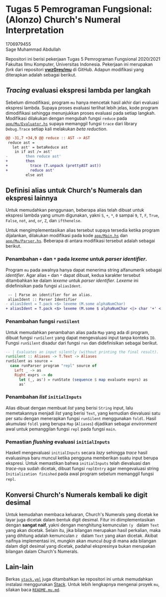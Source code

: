 # Tugas 5 Pemrograman Fungsional: (Alonzo) Church's Numeral Interpretation

1706979455\
Sage Muhammad Abdullah

Repositori ini berisi pekerjaan Tugas 5 Pemrograman Fungsional 2020/2021
Fakultas Ilmu Komputer, Universitas Indonesia. Pekerjaan ini merupakan *fork*
dari repositori [**vwzGrey/mu**][mu] di GitHub. Adapun modifikasi yang
diterapkan adalah sebagai berikut.

## *Tracing* evaluasi ekspresi lambda per langkah

Sebelum dimodifikasi, program `mu` hanya mencetak hasil akhir dari evaluasi
ekspresi lambda. Supaya proses evaluasi terlihat lebih jelas, kode program
dimodifikasi sehingga menunjukkan proses evaluasi pada setiap langkah.
Modifikasi dilakukan dengan mengubah fungsi `reduce` pada
[`app/Mu/Evaluator.hs`](app/Mu/Evaluator.hs) supaya memanggil fungsi `trace`
dari library `Debug.Trace` setiap kali melakukan *beta reduction*.

```diff
@@ -31,7 +34,9 @@ reduce :: AST -> AST
 reduce ast =
   let ast' = betaReduce ast
    in if ast /= ast'
-        then reduce ast'
+        then
+          trace (T.unpack (prettyAST ast))
+          reduce ast'
         else ast
```

## Definisi alias untuk Church's Numerals dan ekspresi lainnya

Untuk memudahkan penggunaan, beberapa alias telah dibuat untuk ekspresi lambda
yang umum digunakan, yakni `S`, `+`, `*`, `0` sampai `9`, `T`, `F`, `True`,
`False`, `not`, `and`, `or`, `Z`, dan `ifthenelse`.

Untuk mengimplementasikan alias tersebut supaya tersedia ketika program
dijalankan, dilakukan modifikasi pada kode [`app/Main.hs`](app/Main.hs) dan
[`app/Mu/Parser.hs`](app/Mu/Parser.hs).
Beberapa di antara modifikasi tersebut adalah sebagai berikut.

### Penambahan `+` dan `*` pada *lexeme* untuk *parser* *identifier*.

Program `mu` pada awalnya hanya dapat menerima string alfanumerik sebagai
*identifier*. Agar alias `+` dan `*` dapat dibuat, kedua karakter tersebut
ditambahkan ke dalam *lexeme* untuk *parser* *identifier*. *Lexeme* ini
didefinisikan pada fungsi `aliasIdent`.

```diff
 -- | Parse an identifier for an alias.
 aliasIdent :: Parser Identifier
- aliasIdent = T.pack <$> lexeme (M.some alphaNumChar)
+ aliasIdent = T.pack <$> lexeme (M.some $ alphaNumChar <|> char '+' <|> char '*')
```

### Penambahan fungsi `runSilent`

Untuk memudahkan penambahan alias pada `Map` yang ada di program, dibuat
fungsi `runSilent` yang dapat mengevaluasi input tanpa konteks `IO`.
Fungsi `runSilent` disadur dari fungsi `run` dan didefinisikan sebagai berikut.

```haskell
-- | Evaluates an input silently (without printing the final result).
runSilent :: Aliases -> T.Text -> Aliases
runSilent as source =
  case runParser program "repl" source of
    Left _ -> as
    Right exprs -> do
      let (_, as') = runState (sequence $ map evaluate exprs) as
      as'
```

### Penambahan *list* `initialInputs`

Alias dibuat dengan membuat *list* yang berisi `String` input, lalu
memetakannya menjadi *list* yang berisi `Text`, yang kemudian dievaluasi satu
per satu dengan menerapkan fungsi `runSilent` menggunakan `foldl`. Hasil
akumulasi `foldl` yang berupa `Map` (`Aliases`) dijadikan sebagai *environment*
awal untuk pemanggilan fungsi `repl` pada fungsi `main`.

### Pemastian *flushing* evaluasi `initialInputs`

Haskell mengevaluasi `initialInputs` secara *lazy* sehingga *trace* hasil
evaluasinya baru muncul ketika pengguna memberikan suatu input berupa ekspresi.
Untuk memastikan bahwa `initialInputs` telah dievaluasi dan *trace*-nya sudah
dicetak, dibuat fungsi `replEntry` agar mengevaluasi string
`Initialization finished` pada awal program sebelum memanggil fungsi `repl`.

## Konversi Church's Numerals kembali ke digit desimal

Untuk kemudahan membaca keluaran, Church's Numerals yang dicetak ke layar juga
dicetak dalam bentuk digit desimal. Fitur ini diimplementasikan dengan
**sangat naif**, yakni dengan menghitung kemunculan `(y ` dalam `Text` yang
akan dicetak. Selain itu, jika bilangan merupakan hasil perkalian, maka yang
dihitung adalah kemunculan `z ` dalam `Text` yang akan dicetak. Akibat naifnya
implementasi ini, mungkin akan muncul *bug* di mana ada bilangan dalam digit
desimal yang dicetak, padahal ekspresinya bukan merupakan bilangan dalam
Church's Numerals.

## Lain-lain

Berkas [`stack.yml`](stack.yaml) juga ditambahkan ke repositori ini untuk
memudahkan instalasi menggunakan [Stack][stack]. Untuk lebih lengkapnya
mengenai proyek `mu`, silakan baca [`README.mu.md`](README.mu.md).

[mu]: https://github.com/vzwGrey/mu
[stack]: https://docs.haskellstack.org
